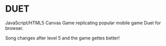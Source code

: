 # DUET
JavaScript/HTML5 Canvas Game replicating popular mobile game Duet for browser.

Song changes after level 5 and the game gettes better!
